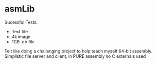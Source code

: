 # asmLib
Sucessful Tests:
- Text file
- 4k image
- 1GB .db file

Felt like doing a challenging project to help teach myself 64-bit assembly. Simplistic file server and client, in PURE assembly no C externals used 
